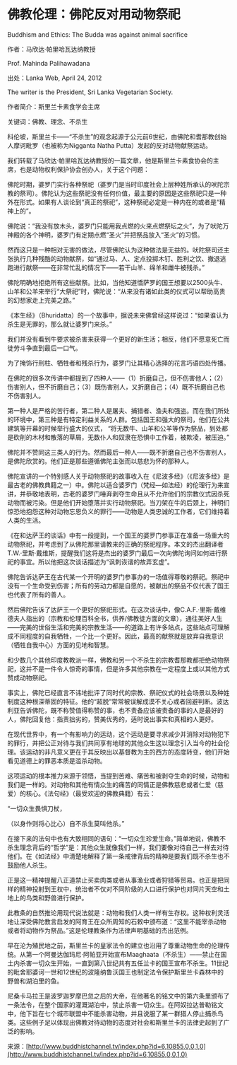 # 佛教伦理：佛陀反对用动物祭祀

Buddhism and Ethics: The Budda was against animal sacrifice

作者：马欣达·帕里哈瓦达纳教授

Prof. Mahinda Palihawadana

出处：Lanka Web, April 24, 2012

The writer is the President, Sri Lanka Vegetarian Society.

作者简介：斯里兰卡素食学会主席

关键词：佛教、理念、不杀生

科伦坡，斯里兰卡——“不杀生”的观念起源于公元前6世纪，由佛陀和耆那教创始人摩诃毗罗（也被称为Nigganta Natha Putta）发起的反对动物献祭运动。

我们转载了马欣达·帕里哈瓦达纳教授的一篇文章，他是斯里兰卡素食协会的主席，也是动物权利保护协会创办人，关于这个问题：

佛陀时期，婆罗门实行各种祭祀（婆罗门是当时印度社会上层种姓所承认的吠陀宗教的祭司）。佛陀认为这些祭祀没有任何价值，最主要的原因是这些祭祀只是一种外在形式。如果有人谈论到“真正的祭祀”，这种祭祀必定是一种内在的或者是“精神上的”。

佛陀说：“我没有放木头，婆罗门只能用我点燃的火来点燃祭坛之火”，为了吠陀万神殿的各个神明，婆罗门有定期点燃“圣火”并把祭品放入“圣火”的习惯。

然而这只是一种相对无害的做法，尽管佛陀认为这种做法是无益的。吠陀祭司还主张执行几种残酷的动物献祭，如“通过马、人、定点投掷木钉、胜利之饮、撤退逃跑进行献祭——在非常忙乱的情况下——若干山羊、绵羊和雌牛被残杀。”

佛陀明确地拒绝所有这些献祭。比如，当他知道憍萨罗的国王想要以2500头牛、山羊和公羊来举行“大祭祀”时，佛陀说：“从来没有诸如此类的仪式可以帮助高贵的幻想家走上完美之路。”

《本生经》（Bhuridatta）的一个故事中，据说未来佛曾经这样说过：“如果谁认为杀生是无罪的，那么就让婆罗门来杀。”

我们并没有看到牛要求被杀害来获得一个更好的新生活；相反，他们不愿意死亡而徒劳斗争直到最后一口气。

为了掩饰行刑柱、牺牲者和残杀行为，婆罗门让其精心选择的花言巧语四处传播。

在佛陀的很多次传讲中都提到了四种人——（1）折磨自己，但不伤害他人；（2）伤害别人，但不折磨自己；（3）既伤害别人，又折磨自己；（4）既不折磨自己也不伤害别人。

第一种人是严格的苦行者，第二种人是屠夫、捕猎者、渔夫和强盗。而在我们所处的环境中，第三种是有特定利益关系的人群。包括国王和强大的祭司，他们在公共建筑等开幕的时候举行盛大的仪式， “将无数牛、山羊和公羊等作为祭品，到处都是砍削的木材和散落的草屑，无数仆人和奴隶在恐惧中工作着，被欺凌，被压迫。”

佛陀并不赞同这三类人的行为。然而最后一种人——既不折磨自己也不伤害别人，是佛陀欣赏的。他们正是那些遵循佛陀主张而以慈悲为怀的那种人。

佛陀宣讲的一个特别感人关于动物祭祀的故事收入在《尼波多经》（《尼波多经》是最古老的佛教典籍之一）中。佛陀以适合婆罗门（梵经—如法经）的伦理行为来宣讲，并恭敬地表明，古老的婆罗门唾弃剥夺生命且从不允许他们的宗教仪式因杀死动物而被污染。但是他们开始堕落并实行动物祭祀。当刀架在牛的后颈上，神明们惊恐地抱怨这种对动物忘恩负义的罪行——动物是人类忠诚的工作者，它们维持着人类的生活。

《在和达萨王的谈话》中有一段提到，一个国王的婆罗门参事正在准备一场重大的动物祭祀，并考虑到了从佛陀那里请教来的正确的祭祀程序。本文的杰出翻译者T.W.·里斯·戴维斯，提醒我们这将是杰出的婆罗门最后一次向佛陀询问如何进行祭祀的事宜。所以他把这次谈话描述为“讽刺诙谐的故弄玄虚”。

佛陀告诉达萨王在古代某一个开明的婆罗门参事办的一场值得尊敬的祭祀。祭祀中没有一个生命受到伤害；所有的劳动力都是自愿的，被献出的祭品不仅代表了国王也代表了所有的善人。

然后佛陀告诉了达萨王一个更好的祭祀形式。在这次谈话中，像C.A.F.·里斯·戴维德夫人指出的（宗教和伦理百科全书，供养/佛教徒方面的文章），通往美好人生——完美的世俗生活和完美的宗教生活——的道路上有许多站点，这些站点可理解成不同程度的自我牺牲，一个比一个更好。因此，最高的献祭就是放弃自我意识（牺牲自我中心）方面的见地和智慧。

和少数几个其他印度教教派一样，佛教和另一个不杀生的宗教耆那教都拒绝动物祭祀，这并不是一件令人惊奇的事情，但是许多其他宗教在一定程度上或以其他方式赞成动物祭祀。

事实上，佛陀已经直言不讳地批评了同时代的宗教、祭祀仪式的社会场景以及种姓制度这种根深蒂固的特征。他的“超脱”常常被误解成漠不关心或者回避判断。波达利亚告诉佛陀，既不称赞值得称赞的事，也不责备应该被责备的事的人是最好的人，佛陀回复他：指责拙劣的，赞美优秀的，适时说出事实和真相的人更好。

在现代世界中，有一个有影响力的运动，这个运动是要寻求减少并消除对动物犯下的罪行，并把公正对待与我们共同享有地球的其他众生这以理念引入当今的社会伦理。该运动的非凡意义更在于其反映出以基督教为主的西方的态度转变，他们开始看见道德上的罪恶本质是滥杀动物。

这项运动的根本推力来源于领悟，当提到苦难、痛苦和被剥夺生命的时候，动物和我们是一样的。对动物和其他有情众生的痛苦的同情正是佛教慈悲或者仁爱（慈爱）的核心。《法句经》（最受欢迎的佛教典籍）有云：

“一切众生畏惧刀杖，

（以身作则将心比心）自不杀生莫叫他杀。”

在接下来的法句中也有大致相同的语句：“一切众生珍爱生命。”简单地说，佛教不杀生理念背后的“哲学”是：其他众生就像我们一样，我们要像对待自己一样去对待他们。在《如法经》中清楚地解释了第一条戒律背后的精神是要我们既不杀生也不鼓励他人杀生。

正是这一精神提醒八正道禁止买卖肉类或者从事渔业或者狩猎等贸易。也正是把同样的精神投射到王权中，统治者不仅对不同阶级的人口进行保护也对同片天空和土地上的鸟类和野兽进行保护。

此教条的自然推论用现代说法就是：动物和我们人类一样有生存权。这种权利灵活地让深受佛陀教言启发的阿育王在众所周知的石敕中颁布道：“这里不能宰杀动物或者将动物作为祭品。”这是伦理教条作为法律声明基础的杰出范例。

早在沦为殖民地之前，斯里兰卡的皇家法令的建立也沿用了尊重动物生命的伦理传统。从第一个阿曼达伽玛尼·阿帕亚开始宣布Maaghaata（不杀生）——禁止在国土内杀害一切众生开始，一直到第八世纪共有五任兰卡的国王宣布不杀生。11世纪的毗舍耶婆诃一世和12世纪的波隆纳鲁沃国王也制定法令保护斯里兰卡森林中的野兽和湖泊里的鱼。

尼桑卡马拉王是波罗迦罗摩巴忽之后的大帝，在他著名的铭文中的第六条里颁布了一条法令，在整个国家的灌溉湖泊中，禁止杀害一切众生。在阿奴拉达普勒铭文中，他下旨在七个城市联盟中不能杀害动物，并且说服了某一群猎人停止捕杀鸟类。这些例子足以体现出佛教对待动物的态度对社会和斯里兰卡的法律史起到了广泛的影响。

来源：[http://www.buddhistchannel.tv/index.php?id=6,10855,0,0,1,0](http://www.buddhistchannel.tv/index.php?id=6,10855,0,0,1,0)

